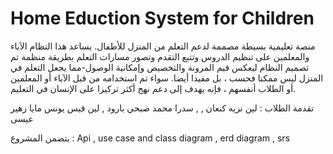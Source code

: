 #  Home Eduction System for Children 

منصة تعليمية بسيطة  مصممة لدعم التعلم من المنزل للأطفال. يساعد هذا النظام الآباء والمعلمين على تنظيم الدروس وتتبع التقدم وتصور مسارات التعلم بطريقة منظمة
تم تصميم النظام ليعكس قيم المرونة والتخصيص وإمكانية الوصول-مما يجعل التعلم في المنزل ليس ممكنا فحسب ، بل مفيدا أيضا. سواء تم استخدامه من قبل الآباء أو المعلمين أو الطلاب أنفسهم ، فإنه يهدف إلى دعم نهج أكثر تركيزا على الإنسان في التعليم.
 
تقدمة الطلاب : 
لين نزيه كنعان ,
 , سدرا محمد صبحي بارود
, لين قيس يونس 
مايا زهير عيسى 

يتضمن المشروع :
Api ,
use case and class diagram ,
erd diagram ,
srs
